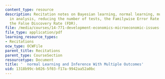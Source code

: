 ```yaml
---
content_type: resource
description: Recitation notes on Bayesian learning, normal learning, multiple outcomes
  in analysis, reducing the number of tests, the Familywise Error Rate (FWER), and
  the False Discovery Rate (FDR).
file: /media/courses/14-771-development-economics-microeconomic-issues-and-policy-models-fall-2008/1318b99cb0265f03f17a9942aa52a0bc_rec8.pdf
file_type: application/pdf
learning_resource_types:
- Recitations
ocw_type: OCWFile
parent_title: Recitations
parent_type: CourseSection
resourcetype: Document
title: '  normal Learning and Inference With Multiple Outcomes'
uid: 1318b99c-b026-5f03-f17a-9942aa52a0bc
---
```

